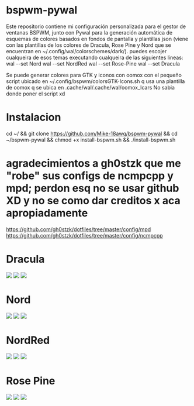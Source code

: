 # bspwm-pywal
Este repositorio contiene mi configuración personalizada para el gestor de ventanas BSPWM, junto con Pywal para la generación automática de esquemas de colores basados en fondos de pantalla y plantillas json (viene con las plantillas de los colores de Dracula, Rose Pine y Nord que se encuentran en ~/.config/wal/colorschemes/dark/). puedes escojer cualqueira de esos temas executando cualqueira de las siguientes lineas:
wal --set Nord
wal --set NordRed
wal --set Rose-Pine
wal --set Dracula

Se puede generar colores para GTK y iconos con oomox con el pequeño script ubicado en ~/.config/bspwm/colorsGTK-Icons.sh q usa una plantilla de oomox q se ubica en .cache/wal/.cache/wal/oomox_lcars
No sabia donde poner el script xd

# Instalacion
cd ~/ && git clone https://github.com/Mike-18awq/bspwm-pywal && cd ~/bspwm-pywal && chmod +x install-bspwm.sh && ./install-bspwm.sh


# agradecimientos a gh0stzk que me "robe" sus configs de ncmpcpp y mpd; perdon esq no se usar github XD y no se como dar creditos x aca apropiadamente
https://github.com/gh0stzk/dotfiles/tree/master/config/mpd
https://github.com/gh0stzk/dotfiles/tree/master/config/ncmpcpp

# Dracula
![](https://github.com/Mike-18awq/bspwm-pywal/blob/main/Dracula1.png)
![](https://github.com/Mike-18awq/bspwm-pywal/blob/main/Dracula2.png)
![](https://github.com/Mike-18awq/bspwm-pywal/blob/main/Dracula3.png)

# Nord
![](https://github.com/Mike-18awq/bspwm-pywal/blob/main/Nord1.png)
![](https://github.com/Mike-18awq/bspwm-pywal/blob/main/Nord2.png)
![](https://github.com/Mike-18awq/bspwm-pywal/blob/main/Nord3.png)

# NordRed
![](https://github.com/Mike-18awq/bspwm-pywal/blob/main/NordRed1.png)
![](https://github.com/Mike-18awq/bspwm-pywal/blob/main/NordRed2.png)
![](https://github.com/Mike-18awq/bspwm-pywal/blob/main/NordRed3.png)

# Rose Pine
![](https://github.com/Mike-18awq/bspwm-pywal/blob/main/RosePine1.png)
![](https://github.com/Mike-18awq/bspwm-pywal/blob/main/RosePine2.png)
![](https://github.com/Mike-18awq/bspwm-pywal/blob/main/RosePine3.png)
